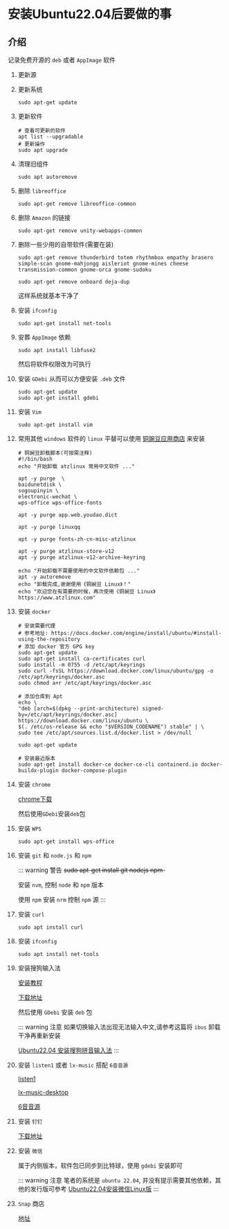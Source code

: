 # 安装Ubuntu22.04后要做的事

## 介绍
记录免费开源的 `deb` 或者 `AppImage` 软件

1. 更新源

1. 更新系统

    ```shell
    sudo apt-get update
    ```

1. 更新软件

    ```shell
    # 查看可更新的软件
    apt list --upgradable
    # 更新操作
    sudo apt upgrade
    ```

1. 清理旧组件

    ```shell
    sudo apt autoremove
    ```

1. 删除 `libreoffice`

    ```shell
    sudo apt-get remove libreoffice-common 
    ```

1. 删除 `Amazon` 的链接

    ```shell
    sudo apt-get remove unity-webapps-common
    ```

1. 删除一些少用的自带软件(需要在装)

    ```shell
    sudo apt-get remove thunderbird totem rhythmbox empathy brasero simple-scan gnome-mahjongg aisleriot gnome-mines cheese transmission-common gnome-orca gnome-sudoku
    ```

    ```shell
    sudo apt-get remove onboard deja-dup
    ```

    这样系统就基本干净了

1. 安装 `ifconfig`

    ```shell
    sudo apt-get install net-tools
    ```

1. 安葬 `AppImage` 依赖

    ```shell
    sudo apt install libfuse2
    ```

    然后将软件权限改为可执行

1. 安装 `GDebi`
    从而可以方便安装 `.deb` 文件

    ```shell
    sudo apt-get update
    sudo apt-get install gdebi
    ```

1. 安装 `Vim`

    ```shell
    sudo apt-get install vim
    ```

1. 常用其他 `windows` 软件的 `linux` 平替可以使用 [铜豌豆应用商店](https://www.atzlinux.com/allpackages.htm) 来安装
    ```shell
    # 铜豌豆卸载脚本(可按需注释)
    #!/bin/bash
    echo "开始卸载 atzlinux 常用中文软件 ..."

    apt -y purge  \
    baidunetdisk \
    sogoupinyin \
    electronic-wechat \
    wps-office wps-office-fonts

    apt -y purge app.web.youdao.dict

    apt -y purge linuxqq

    apt -y purge fonts-zh-cn-misc-atzlinux

    apt -y purge atzlinux-store-v12
    apt -y purge atzlinux-v12-archive-keyring

    echo "开始卸载不需要使用的中文软件依赖包 ..."
    apt -y autoremove
    echo "卸载完成,谢谢使用《铜豌豆 Linux》！"
    echo "欢迎您在有需要的时候，再次使用《铜豌豆 Linux》https://www.atzlinux.com"
    ```

1. 安装 `docker`

    ```shell
    # 安装需要代理
    # 参考地址: https://docs.docker.com/engine/install/ubuntu/#install-using-the-repository
    # 添加 docker 官方 GPG key
    sudo apt-get update
    sudo apt-get install ca-certificates curl
    sudo install -m 0755 -d /etc/apt/keyrings
    sudo curl -fsSL https://download.docker.com/linux/ubuntu/gpg -o /etc/apt/keyrings/docker.asc
    sudo chmod a+r /etc/apt/keyrings/docker.asc

    # 添加仓库到 Apt
    echo \
    "deb [arch=$(dpkg --print-architecture) signed-by=/etc/apt/keyrings/docker.asc] https://download.docker.com/linux/ubuntu \
    $(. /etc/os-release && echo "$VERSION_CODENAME") stable" | \
    sudo tee /etc/apt/sources.list.d/docker.list > /dev/null

    sudo apt-get update

    # 安装最近版本
    sudo apt-get install docker-ce docker-ce-cli containerd.io docker-buildx-plugin docker-compose-plugin
    ```


1. 安装 `chrome`

    [chrome下载](https://www.google.cn/intl/zh-CN/chrome/)

    然后使用`GDebi`安装`deb`包

1. 安装 `WPS`
    ```shell
    sudo apt-get install wps-office
    ```

1. 安装 `git` 和 `node.js` 和 `npm`

    ::: warning 警告
    ~~sudo apt-get install git nodejs npm~~-

    安装 `nvm`, 控制 `node` 和 `npm` 版本
    
    使用 `npm` 安装 `nrm` 控制 `npm` 源
    :::

1. 安装 `curl`
    ```shell
    sudo apt install curl
    ```

1. 安装 `ifconfig`
    ```shell
    sudo apt install net-tools
    ```

1. 安装搜狗输入法

    [安装教程](https://shurufa.sogou.com/linux/guide)

    [下载地址](https://pinyin.sogou.com/linux/?r=pinyin)
    
    然后使用 `GDebi` 安装 `deb` 包

    ::: warning 注意
    如果切换输入法出现无法输入中文,请参考这篇将 `ibus` 卸载干净再重新安装

    [Ubuntu22.04 安装搜狗拼音输入法](https://www.cnblogs.com/bibibobobaoxiang/p/18146810)
    :::

1. 安装 `listen1` 或者 `lx-music` 搭配 `6音音源`

    [listen1](https://github.com/listen1/listen1_desktop/releases)

    [lx-music-desktop](https://github.com/lyswhut/lx-music-desktop/releases)

    [6音音源](https://www.sixyin.com/8498.html)

1. 安装 `钉钉`

    [下载地址](https://page.dingtalk.com/wow/z/dingtalk/simple/ddhomedownload#/)

1. 安装 `微信`

    属于内侧版本，软件包已同步到比特球，使用 `gdebi` 安装即可

    ::: warning 注意
    笔者的系统是 `ubuntu 22.04`, 并没有提示需要其他依赖，其他的发行版可参考 [Ubuntu22.04安装微信Linux版](https://juejin.cn/post/7348385409552957459)
    :::

1. `Snap` 商店

    [地址](https://snapcraft.io/store)


